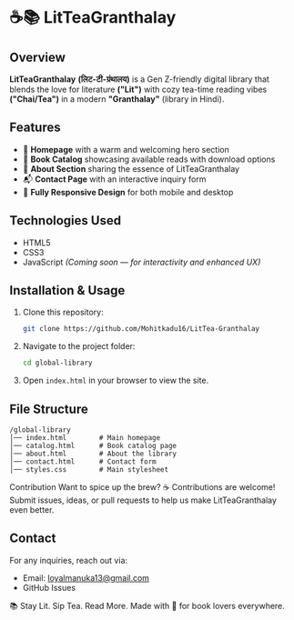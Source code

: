 # ☕📚 LitTeaGranthalay

## Overview
**LitTeaGranthalay** **(लिट-टी-ग्रंथालय)** is a Gen Z-friendly digital library that blends the love for literature **("Lit")** with cozy tea-time reading vibes **("Chai/Tea")** in a modern **"Granthalay"** (library in Hindi).

## Features
- 🌟 **Homepage** with a warm and welcoming hero section
- 📖 **Book Catalog** showcasing available reads with download options
- 🧠 **About Section** sharing the essence of LitTeaGranthalay
- 📬 **Contact Page** with an interactive inquiry form
- 📱 **Fully Responsive Design** for both mobile and desktop

## Technologies Used
- HTML5
- CSS3
- JavaScript *(Coming soon — for interactivity and enhanced UX)*

## Installation & Usage
1. Clone this repository:
   ```bash
   git clone https://github.com/Mohitkadu16/LitTea-Granthalay
   ```
2. Navigate to the project folder:
   ```bash
   cd global-library
   ```
3. Open `index.html` in your browser to view the site.

## File Structure
```
/global-library
│── index.html        # Main homepage
│── catalog.html      # Book catalog page
│── about.html        # About the library
│── contact.html      # Contact form
│── styles.css        # Main stylesheet
```

Contribution
Want to spice up the brew? ☕
Contributions are welcome! Submit issues, ideas, or pull requests to help us make LitTeaGranthalay even better.

## Contact
For any inquiries, reach out via:
- Email: loyalmanuka13@gmail.com
- GitHub Issues


📚 Stay Lit. Sip Tea. Read More.
Made with 💛 for book lovers everywhere.
